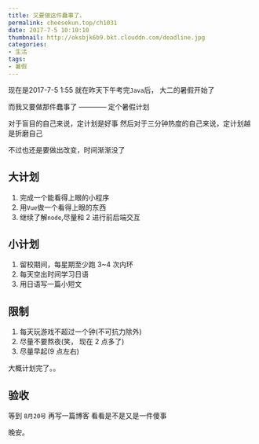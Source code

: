 ```yaml
---
title: 又要做这件蠢事了。
permalink: cheesekun.top/ch1031
date: 2017-7-5 10:10:10
thumbnail: http://oksbjk6b9.bkt.clouddn.com/deadline.jpg
categories:
- 生活
tags:
- 暑假
---
```


现在是2017-7-5 1:55
就在昨天下午考完`Java`后， 大二的暑假开始了

而我又要做那件蠢事了 ———— 定个暑假计划

对于盲目的自己来说，定计划是好事
然后对于三分钟热度的自己来说，定计划越是折磨自己

不过也还是要做出改变，时间渐渐没了

## 大计划
1. 完成一个能看得上眼的小程序
2. 用`Vue`做一个看得上眼的东西
3. 继续了解`node`,尽量和 2 进行前后端交互

## 小计划
1. 留校期间，每星期至少跑 3~4 次内环
2. 每天空出时间学习日语
3. 用日语写一篇小短文

## 限制
1. 每天玩游戏不超过一个钟(不可抗力除外)
2. 尽量不要熬夜(笑， 现在 2 点多了)
3. 尽量早起(9 点左右)

大概计划完了。。

## 验收
等到 `8月20号` 再写一篇博客
看看是不是又是一件傻事

晚安。

